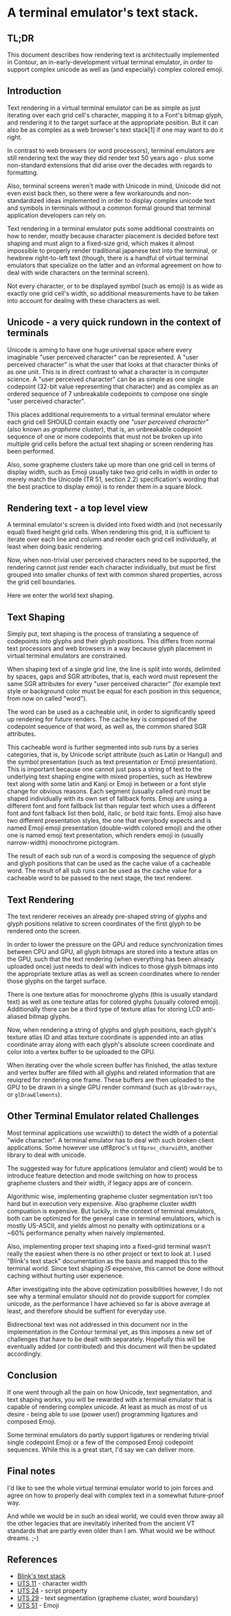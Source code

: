 A terminal emulator's text stack.
=================================

TL;DR
-----

This document describes how rendering text is architectually implemented
in Contour, an in-early-development virtual terminal emulator, in order to
support complex unicode as well as (and especially) complex colored emoji.

Introduction
------------

Text rendering in a virtual terminal emulator can be as simple as just iterating over each
grid cell's character, mapping it to a Font's bitmap glyph, and rendering it to the target surface
at the appropriate position. But it can also be as complex as a web browser's text stack[1] if one
may want to do it right.

In contrast to web browsers (or word processors), terminal emulators are still rendering text the
way they did render text 50 years ago - plus some non-standard extensions that did arise over the decades
with regards to formatting.

Also, terminal screens weren't made with Unicode in mind, Unicode did not even exist back then, so
there were a few workarounds and non-standardized ideas implemented in order to display complex
unicode text and symbols in terminals without a common formal ground that
terminal application developers can rely on.

Text rendering in a terminal emulator puts some additional constraints on how to render, mostly
because character placement is decided before text shaping and must align to a fixed-size grid, which
makes it almost impossible to properly render traditional japanese text into the terminal, or
hewbrew right-to-left text (though, there is a handful of virtual terminal emulators that specialize
on the latter and an informal agreement on how to deal with wide characters on the terminal screen).

Not every character, or to be displayed symbol (such as emoji) is as wide as exactly one grid cell's
width, so additional measurements have to be taken into account for dealing with these characters as
well.

Unicode - a very quick rundown in the context of terminals
----------------------------------------------------------

Unicode is aiming to have one huge universal space where every imaginable "user perceived character"
can be represented. A "user perceived character" is what the user that looks at that character
thinks of as one unit. This is in direct contrast to what a character is in computer science. A
"user perceived character" can be as simple as one single codepoint (32-bit value representing that
character) and as complex as an ordered sequence of 7 unbreakable codepoints to compose one
single "user perceived character".

This places additional requirements to a virtual terminal emulator where each
grid cell SHOULD contain exactly one *"user perceived character"*
(also known as *grapheme cluster*), that is, an unbreakable codepoint sequence
of one or more codepoints that must not be broken up into multiple grid cells
before the actual text shaping or screen rendering has been performed.

Also, some grapheme clusters take up more than one grid cell in terms of
display width, such as Emoji usually take two grid cells in width in order
to merely match the Unicode (TR 51, section 2.2) specification's wording
that the best practice to display emoji is to render them in a square block.

Rendering text - a top level view
---------------------------------

A terminal emulator's screen is divided into fixed width and
(not necessarily equal) fixed height grid cells.
When rendering this grid, it is sufficient to iterate over each line and
column and render each grid cell individually,
at least when doing basic rendering.

Now, when non-trivial user perceived characters need to be supported,
the rendering cannot just render each character individually, but must be first
grouped into smaller chunks of text with common shared properties, across
the grid cell boundaries.

Here we enter the world text shaping.

Text Shaping
------------

Simply put, text shaping is the process of translating a sequence of codepoints
into glyphs and their glyph positions. This differs from normal text processors
and web browsers in a way because glyph placement in virtual terminal emulators
are constrained.

When shaping text of a single grid line, the line is split into words,
delimited by spaces, gaps and SGR attributes, that is, each word must represent
the same SGR attributes for every "user perceived character"
(for example text style or background color must be equal for each position
in this sequence, from now on called "word").

The word can be used as a cacheable unit, in order to significantly speed up
rendering for future renders.
The cache key is composed of the codepoint sequence of that word, as well as,
the common shared SGR attributes.

This cacheable word is further segmented into sub runs by a series categories,
that is, by Unicode script attribute (such as Latin or Hangul)
and the symbol presentation (such as text presentation or Emoji presentation).
This is important because one cannot just pass a string of text to the
underlying text shaping engine with mixed properties, such as Hewbrew
text along with some latin and Kanji or Emoji in between or a font style change
for obvious reasons.
Each segment (usually called run) must be shaped individually with its own set
of fallback fonts. Emoji are using a different font and font fallback
list than regular text which uses a different font and font falback list then
bold, italic, or bold itaic fonts.
Emoji also have two different presentation styles, the one
that everybody expects and is named Emoji emoji presentation
(double-width colored emoji)
and the other one is named emoji text presentation, which renders emoji
in (usually narrow-width) monochrome pictogram.

The result of each sub run of a word is composing the sequence of glyph
and glyph positions that can be used as the cache value of a cacheable word.
The result of all sub runs can be used as the cache value for a cacheable word
to be passed to the next stage, the text renderer.

Text Rendering
--------------

The text renderer receives an already pre-shaped string of glyphs and
glyph positions relative to screen coordinates of the first glyph
to be rendered onto the screen.

In order to lower the pressure on the GPU and reduce synchronization times
between CPU and GPU, all glyph bitmaps are stored into a texture atlas
on the GPU, such that the text rendering (when everything has been already
uploaded once) just needs to deal with indices to those glyph bitmaps into
the appropriate texture atlas as well as screen coordinates
where to render those glyphs on the target surface.

There is one texture atlas for monochrome glyphs (this is usually standard text)
as well as one texture atlas for colored glyphs (usually colored emoji).
Additionally there can be a third type of texture atlas for storing
LCD anti-aliased bitmap glyphs.

Now, when rendering a string of glyphs and glyph positions, each glyph's
texture atlas ID and atlas texture coordinate is appended into an
atlas coordinate array along with each glyph's absolute
screen coordinate and color into a vertex buffer to be uploaded to the GPU.

When iterating over the whole screen buffer has finished,
the atlas texture and vertex buffer are filled with all glyphs and related
information that are reuiqred for rendering one frame.
These buffers are then uploaded to the GPU to be drawn in a single
GPU render command (such as `glDrawArrays`, or `glDrawElements`).

Other Terminal Emulator related Challenges
------------------------------------------

Most terminal applications use wcwidth() to detect the width of a potential "wide character". A
terminal emulator has to deal with such broken client applications. Some however use utf8proc's
`utf8proc_charwidth`, another library to deal with unicode.

The suggested way for future applications (emulator and client) would be
to introduce feature detection and mode switching on how to process
grapheme clusters and their width, if legacy apps are of concern.

Algorithmic wise, implementing grapheme cluster segmentation isn't too hard
but in execution very expensive. Also grapheme cluster width compuation
is expensive. But luckily, in the context of terminal emulators,
both can be optimized for the general case in terminal emulatoors, which is
mostly US-ASCII, and yields almost no penalty with optimizations or a
~60% performance penalty when naively implemented.

Also, implementing proper text shaping into a fixed-grid terminal wasn't really
the easiest when there is no other project or text to look at.
I used "Blink's text stack" documentation as the basis and mapped this
to the terminal world. Since text shaping *IS* expensive, this cannot be done
without caching without hurting user experience.

After investigating into the above optimization possibilities however, I do
not see why a terminal emulator should *not* do provide support for
complex unicode, as the performance I have achieved so far is above average at
least, and therefore should be suffient for everyday use.

Bidirectional text was not addressed in this document nor in the implementation
in the Contour terminal yet, as this imposes a new set of challenges
that have to be dealt with separately. Hopefully this will be eventually
added (or contributed) and this document will then be updated accordingly.

Conclusion
----------

If one went through all the pain on how Unicode, text segmentation, and
text shaping works, you will be rewarded with a terminal emulator that
is capable of rendering complex unicode. At least as much as most of us
desire - being able to use (power user/) programming ligatures and
composed Emoji.

Some terminal emulators do partly support ligatures or rendering trivial
single codepoint Emoji or a few of the composed Emoji codepoint sequences.
While this is a great start, I'd say we can deliver more.

Final notes
-----------

I'd like to see the whole virtual terminal emulator world to join forces
and agree on how to properly deal with complex text in a somewhat
future-proof way.

And while we would be in such an ideal world, we could even throw away all the
other legacies that are inevitably inherited from the ancient VT
standards that are partly even older than I am.
What would we be without dreams. ;-)


References
----------

- [Blink's text stack](https://chromium.googlesource.com/chromium/src/+/master/third\_party/blink/renderer/platform/fonts/README.md)
- [UTS 11](https://unicode.org/reports/tr11/) - character width
- [UTS 24](https://unicode.org/reports/tr24/) - script property
- [UTS 29](https://unicode.org/reports/tr29/) - text segmentation (grapheme cluster, word boundary)
- [UTS 51](https://unicode.org/reports/tr51/) - Emoji

